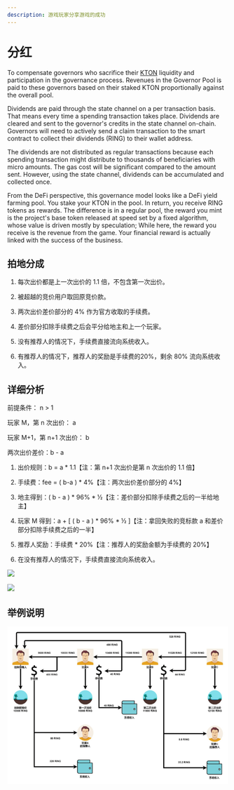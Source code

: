 ```yaml
---
description: 游戏玩家分享游戏的成功
---
```


# 分红

To compensate governors who sacrifice their [KTON](../../getting-started/tokens/kton.md) liquidity and participation in the governance process. Revenues in the Governor Pool is paid to these governors based on their staked KTON proportionally against the overall pool.

Dividends are paid through the state channel on a per transaction basis. That means every time a spending transaction takes place. Dividends are cleared and sent to the governor's credits in the state channel on-chain. Governors will need to actively send a claim transaction to the smart contract to collect their dividends \(RING\) to their wallet address.

The dividends are not distributed as regular transactions because each spending transaction might distribute to thousands of beneficiaries with micro amounts. The gas cost will be significant compared to the amount sent. However, using the state channel, dividends can be accumulated and collected once.

From the DeFi perspective, this governance model looks like a DeFi yield farming pool. You stake your KTON in the pool. In return, you receive RING tokens as rewards. The difference is in a regular pool, the reward you mint is the project's base token released at speed set by a fixed algorithm, whose value is driven mostly by speculation; While here, the reward you receive is the revenue from the game. Your financial reward is actually linked with the success of the business.

## 拍地分成

1. 每次出价都是上一次出价的 1.1 倍，不包含第一次出价。

2. 被超越的竞价用户取回原竞价款。

3. 两次出价差价部分的 4% 作为官方收取的手续费。

4. 差价部分扣除手续费之后会平分给地主和上一个玩家。

5. 没有推荐人的情况下，手续费直接流向系统收入。

6. 有推荐人的情况下，推荐人的奖励是手续费的20%，剩余 80% 流向系统收入。


## 详细分析

前提条件： n &gt; 1

玩家 M，第 n 次出价： a

玩家 M+1，第 n+1 次出价： b

两次出价差价：b - a

1. 出价规则：b = a \* 1.1【注：第 n+1 次出价是第 n 次出价的 1.1 倍】

2. 手续费：fee = \( b-a \) \* 4%【注：两次出价差价部分的 4%】

3. 地主得到：\( b - a \) \* 96% \* ½【注：差价部分扣除手续费之后的一半给地主】

4. 玩家 M 得到：a + \[ \( b - a \) \* 96% \* ½ \]【注：拿回失败的竞标款 a 和差价部分扣除手续费之后的一半】

5. 推荐人奖励：手续费 \* 20%【注：推荐人的奖励金额为手续费的 20%】

6. 在没有推荐人的情况下，手续费直接流向系统收入。


![](https://imgland.oss-cn-hangzhou.aliyuncs.com/photo/2018/78fdda1d-c8e1-4f91-baba-08a01c061485.jpg?x-oss-process=image/resize,w_1920)

![](https://imgland.oss-cn-hangzhou.aliyuncs.com/photo/2018/493cf263-dcb2-4791-a974-9f0fbd3800c3.jpg?x-oss-process=image/resize,w_1920)

## 举例说明

![](../../.gitbook/assets/auction-revenue.png)

